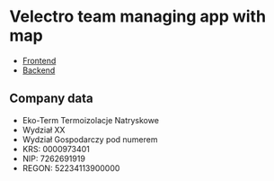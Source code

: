 # Velectro team managing app with map

- [Frontend](./frontend/README.md)
- [Backend](./backend/README.md)

## Company data

- Eko-Term Termoizolacje Natryskowe
- Wydział XX 
- Wydział Gospodarczy pod numerem 
- KRS: 0000973401
- NIP: 7262691919
- REGON: 52234113900000
